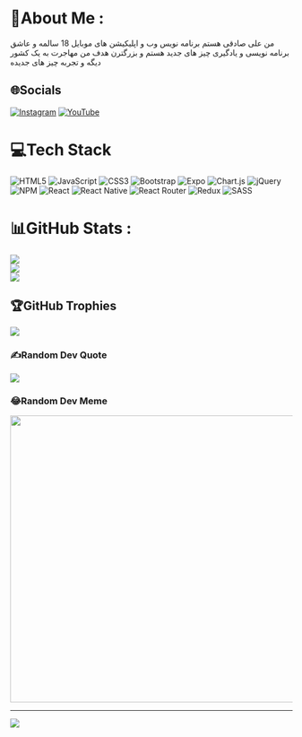 # 💫About Me :
من علی صادقی هستم برنامه نویس وب و اپلیکیشن های موبایل
18 سالمه و عاشق برنامه نویسی و یادگیری چیز های جدید هستم
و بزرگترن هدف من مهاجرت به یک کشور دیگه و تجربه چیز های جدیده

## 🌐Socials
[![Instagram](https://img.shields.io/badge/Instagram-%23E4405F.svg?logo=Instagram&logoColor=white)](https://instagram.com/alisadeghi81_) [![YouTube](https://img.shields.io/badge/YouTube-%23FF0000.svg?logo=YouTube&logoColor=white)](https://www.youtube.com/channel/UCUYBgDhDtNhNSvTZwU8c0CQ) 

# 💻Tech Stack
![HTML5](https://img.shields.io/badge/html5-%23E34F26.svg?style=for-the-badge&logo=html5&logoColor=white) ![JavaScript](https://img.shields.io/badge/javascript-%23323330.svg?style=for-the-badge&logo=javascript&logoColor=%23F7DF1E) ![CSS3](https://img.shields.io/badge/css3-%231572B6.svg?style=for-the-badge&logo=css3&logoColor=white) ![Bootstrap](https://img.shields.io/badge/bootstrap-%23563D7C.svg?style=for-the-badge&logo=bootstrap&logoColor=white) ![Expo](https://img.shields.io/badge/expo-1C1E24?style=for-the-badge&logo=expo&logoColor=#D04A37) ![Chart.js](https://img.shields.io/badge/chart.js-F5788D.svg?style=for-the-badge&logo=chart.js&logoColor=white) ![jQuery](https://img.shields.io/badge/jquery-%230769AD.svg?style=for-the-badge&logo=jquery&logoColor=white) ![NPM](https://img.shields.io/badge/NPM-%23000000.svg?style=for-the-badge&logo=npm&logoColor=white) ![React](https://img.shields.io/badge/react-%2320232a.svg?style=for-the-badge&logo=react&logoColor=%2361DAFB) ![React Native](https://img.shields.io/badge/react_native-%2320232a.svg?style=for-the-badge&logo=react&logoColor=%2361DAFB) ![React Router](https://img.shields.io/badge/React_Router-CA4245?style=for-the-badge&logo=react-router&logoColor=white) ![Redux](https://img.shields.io/badge/redux-%23593d88.svg?style=for-the-badge&logo=redux&logoColor=white) ![SASS](https://img.shields.io/badge/SASS-hotpink.svg?style=for-the-badge&logo=SASS&logoColor=white)
# 📊GitHub Stats :
![](https://github-readme-stats.vercel.app/api?username=alisadeghi6844&theme=synthwave&hide_border=true&include_all_commits=true&count_private=true)<br/>
![](https://github-readme-streak-stats.herokuapp.com/?user=alisadeghi6844&theme=synthwave&hide_border=true)<br/>
![](https://github-readme-stats.vercel.app/api/top-langs/?username=alisadeghi6844&theme=synthwave&hide_border=true&include_all_commits=true&count_private=true&layout=compact)

## 🏆GitHub Trophies
![](https://github-profile-trophy.vercel.app/?username=alisadeghi6844&theme=radical&no-frame=false&no-bg=false&margin-w=4)

### ✍️Random Dev Quote
![](https://quotes-github-readme.vercel.app/api?type=horizontal&theme=radical)

### 😂Random Dev Meme
<img src="https://random-memer.herokuapp.com/" width="512px"/>

---
![](https://komarev.com/ghpvc/?username=alisadeghi6844&label=Visitors+Count&color=brightgreen)
